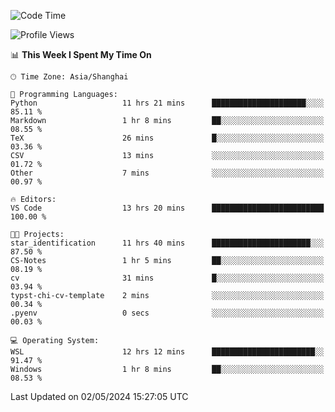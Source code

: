 <!--START_SECTION:waka-->
![Code Time](http://img.shields.io/badge/Code%20Time-1%2C653%20hrs%2052%20mins-blue)

![Profile Views](http://img.shields.io/badge/Profile%20Views-4-blue)

📊 **This Week I Spent My Time On** 

```text
🕑︎ Time Zone: Asia/Shanghai

💬 Programming Languages: 
Python                   11 hrs 21 mins      █████████████████████░░░░   85.11 % 
Markdown                 1 hr 8 mins         ██░░░░░░░░░░░░░░░░░░░░░░░   08.55 % 
TeX                      26 mins             █░░░░░░░░░░░░░░░░░░░░░░░░   03.36 % 
CSV                      13 mins             ░░░░░░░░░░░░░░░░░░░░░░░░░   01.72 % 
Other                    7 mins              ░░░░░░░░░░░░░░░░░░░░░░░░░   00.97 % 

🔥 Editors: 
VS Code                  13 hrs 20 mins      █████████████████████████   100.00 % 

🐱‍💻 Projects: 
star_identification      11 hrs 40 mins      ██████████████████████░░░   87.50 % 
CS-Notes                 1 hr 5 mins         ██░░░░░░░░░░░░░░░░░░░░░░░   08.19 % 
cv                       31 mins             █░░░░░░░░░░░░░░░░░░░░░░░░   03.94 % 
typst-chi-cv-template    2 mins              ░░░░░░░░░░░░░░░░░░░░░░░░░   00.34 % 
.pyenv                   0 secs              ░░░░░░░░░░░░░░░░░░░░░░░░░   00.03 % 

💻 Operating System: 
WSL                      12 hrs 12 mins      ███████████████████████░░   91.47 % 
Windows                  1 hr 8 mins         ██░░░░░░░░░░░░░░░░░░░░░░░   08.53 % 
```


 Last Updated on 02/05/2024 15:27:05 UTC
<!--END_SECTION:waka-->